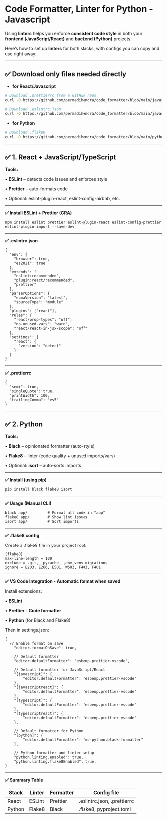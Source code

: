 # Code Formatter,  Linter for Python - Javascript

Using **linters** helps you enforce **consistent code style** in both your **frontend (JavaScript/React)** and **backend (Python)** projects.

Here’s how to set up **linters** for both stacks, with configs you can copy and use right away:

---
## **✅ Download only files needed directly**

* **for React/Javascript**
```bash
# Download .prettierrc from a GitHub repo
curl -O https://github.com/permadihendra/code_formatter/blob/main/javascript/.prettierrc

# Download .eslintrc.json
curl -O https://github.com/permadihendra/code_formatter/blob/main/javascript/.eslintrc.json

```
* **for Python**
```bash
# Download .flake8
curl -O https://github.com/permadihendra/code_formatter/blob/main/python/.flake8
```  

---

## **✅ 1. React + JavaScript/TypeScript**

**Tools:**

• **ESLint** – detects code issues and enforces style

• **Prettier** – auto-formats code

• Optional: eslint-plugin-react, eslint-config-airbnb, etc.

---

**✅ Install ESLint + Prettier (CRA)**

```
npm install eslint prettier eslint-plugin-react eslint-config-prettier eslint-plugin-import --save-dev
```

---
**✅ .eslintrc.json**

```
{
  "env": {
    "browser": true,
    "es2021": true
  },
  "extends": [
    "eslint:recommended",
    "plugin:react/recommended",
    "prettier"
  ],
  "parserOptions": {
    "ecmaVersion": "latest",
    "sourceType": "module"
  },
  "plugins": ["react"],
  "rules": {
    "react/prop-types": "off",
    "no-unused-vars": "warn",
    "react/react-in-jsx-scope": "off"
  },
  "settings": {
    "react": {
      "version": "detect"
    }
  }
}
```

---

**✅ .prettierrc**

```
{
  "semi": true,
  "singleQuote": true,
  "printWidth": 100,
  "trailingComma": "es5"
}
```

  

---

## **✅ 2.  Python**

  

**Tools:**

• **Black** – opinionated formatter (auto-style)

• **Flake8** – linter (code quality + unused imports/vars)

• Optional: **isort** – auto-sorts imports

---

**✅ Install (using pip)**

```
pip install black flake8 isort
```

---

**✅ Usage (Manual CLI)** 

```
black app/         # Format all code in "app"
flake8 app/        # Show lint issues
isort app/         # Sort imports
```

---

**✅ .flake8 config**

Create a .flake8 file in your project root:

```
[flake8]
max-line-length = 100
exclude = .git,__pycache__,env,venv,migrations
ignore = E203, E266, E501, W503, F403, F401
```

---

**✅ VS Code Integration - Automatic format when saved**

Install extensions:

• **ESLint**

• **Prettier - Code formatter**

• **Python** (for Black and Flake8)

  

Then in settings.json:

```
{
  // Enable format on save
    "editor.formatOnSave": true,

    // Default formatter
    "editor.defaultFormatter": "esbenp.prettier-vscode",
   
    // Default formatter for JavaScript/React
    "[javascript]": {
        "editor.defaultFormatter": "esbenp.prettier-vscode"
    },
    "[javascriptreact]": {
        "editor.defaultFormatter": "esbenp.prettier-vscode"
    },
    "[typescript]": {
        "editor.defaultFormatter": "esbenp.prettier-vscode"
    },
    "[typescriptreact]": {
        "editor.defaultFormatter": "esbenp.prettier-vscode"
    },

    // Default formatter for Python
    "[python]": {
        "editor.defaultFormatter": "ms-python.black-formatter"
    },

    // Python formatter and linter setup
    "python.linting.enabled": true,
    "python.linting.flake8Enabled": true,
}
```

  

---

**✅ Summary Table**

|**Stack**|**Linter**|**Formatter**|**Config file**|
|---|---|---|---|
|React|ESLint|Prettier|.eslintrc.json, .prettierrc|
|Python|Flake8|Black|.flake8, pyproject.toml|
